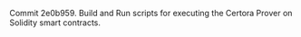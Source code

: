 Commit 2e0b959.                    Build and Run scripts for executing the Certora Prover on Solidity smart contracts.